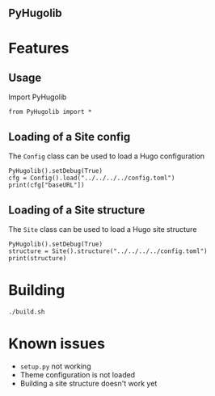 PyHugolib
---------

# Features

## Usage

Import PyHugolib

```
from PyHugolib import *
```


## Loading of a Site config

The `Config` class can be used to load a Hugo configuration

```
PyHugolib().setDebug(True)
cfg = Config().load("../../../../config.toml")
print(cfg["baseURL"])
```

## Loading of a Site structure

The `Site` class can be used to load a Hugo site structure

```
PyHugolib().setDebug(True)
structure = Site().structure("../../../../config.toml")
print(structure)
```

# Building

```
./build.sh
```

# Known issues

* `setup.py` not working
* Theme configuration is not loaded
* Building a site structure doesn't work yet
